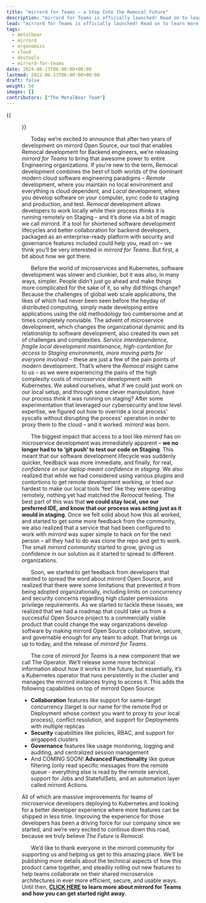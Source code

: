 ```yaml
---
title: "mirrord for Teams – a Step Into the Remocal Future"
description: "mirrord for Teams is officially launched! Read on to learn more about what it adds on top of the mirrord OSS, and how it can help your organization develop software more efficiently and collaboratively."
lead: "mirrord for Teams is officially launched! Read on to learn more about what it adds on top of the mirrord OSS, and how it can help your organization develop software more efficiently and collaboratively."
tags:
  - metalbear
  - mirrord
  - ergonomics
  - cloud
  - devtools
  - mirrord-for-teams
date: 2024-06-13T06:00:00+00:00
lastmod: 2022-06-13T06:00:00+00:00
draft: false
weight: 50
images: []
contributors: ["The MetalBear Team"]
---
```


{{<figure src="mftlaunch.png" height="100%" width="100%">}}

&nbsp;&nbsp;&nbsp;&nbsp;&nbsp;&nbsp;Today we’re excited to announce that after two years of development on mirrord Open Source, our tool that enables Remocal development for Backend engineers, we’re releasing _mirrord for Teams_ to bring that awesome power to entire Engineering organizations. If you’re new to the term, Remocal development combines the best of both worlds of the dominant modern cloud software engineering paradigms – _Remote_ development, where you maintain no local environment and everything is cloud dependent, and _Local_ development, where you develop software on your computer, sync code to staging and production, and test. _Remocal_ development allows developers to work locally while their process _thinks_ it is running remotely on Staging – and it’s done via a bit of magic we call mirrord. If a tool for shortened software development lifecycles and better collaboration for backend developers, packaged as an enterprise-ready platform with security and governance features included could help you, read on – we think you’ll be very interested in _mirrord for Teams_. But first, a bit about how we got there.

&nbsp;&nbsp;&nbsp;&nbsp;&nbsp;&nbsp;Before the world of microservices and Kubernetes, software development was slower and clunkier, but it was also, in many ways, simpler. People didn’t just go ahead and make things more complicated for the sake of it, so why did things change? Because the challenges of global web scale applications, the likes of which had never been seen before the heyday of distributed computing, simply made developing entire applications using the old methodology too cumbersome and at times completely nonviable. The advent of microservice development, which changes the organizational dynamic and its relationship to software development, also created its own set of challenges and complexities. _Service interdependence, fragile local development maintenance, high-contention for access to Staging environments, more moving parts for everyone involved_ – these are just a few of the pain points of modern development. That’s where the _Remocal_ insight came to us – as we were experiencing the pains of the high complexity costs of microservice development with Kubernetes. We asked ourselves, what if we could just work on our local setup, and through some clever manipulation, have our process _think_ it was running on staging? After some experimentation that leveraged our cybersecurity and low level expertise, we figured out how to override a local process' syscalls without disrupting the process' operation in order to proxy them to the cloud – and it worked. _mirrord_ was born.

&nbsp;&nbsp;&nbsp;&nbsp;&nbsp;&nbsp;The biggest impact that access to a tool like _mirrord_ has on microservice development was immediately apparent – **we no longer had to to ‘git push’ to test our code on Staging**. This meant that our software development lifecycle was suddenly quicker, feedback was more immediate, and finally, for real, _confidence on our laptop meant confidence in staging_. We also realized that while we had considered using various plugins and contortions to get remote development working, or tried our hardest to make our local tools ‘feel’ like they were operating remotely, nothing yet had matched the _Remocal_ feeling. The best part of this was that **we could stay local, use our preferred IDE, and know that our process was acting just as it would in staging**. Once we felt solid about how this all worked, and started to get some more feedback from the community, we also realized that a service that had been configured to work with _mirrord_ was super simple to hack on for the next person – all they had to do was clone the repo and get to work. The small _mirrord_ community started to grow, giving us confidence in our solution as it started to spread to different organizations.

&nbsp;&nbsp;&nbsp;&nbsp;&nbsp;&nbsp;Soon, we started to get feedback from developers that wanted to spread the word about mirrord Open Source, and realized that there were some limitations that prevented it from being adopted organizationally, including limits on concurrency and security concerns regarding high cluster permissions privilege requirements. As we started to tackle these issues, we realized that we had a roadmap that could take us from a successful Open Source project to a commercially viable product that could change the way organizations develop software by making mirrord Open Source collaborative, secure, and governable enough for any team to adopt.  That brings us up to today, and the release of _mirrord for Teams_.

&nbsp;&nbsp;&nbsp;&nbsp;&nbsp;&nbsp;The core of _mirrord for Teams_ is a new component that we call The Operator. We’ll release some more technical information about how it works in the future, but essentially, it’s a Kubernetes operator that runs persistently in the cluster and manages the mirrord instances trying to access it. This adds the following capabilities on top of mirrord Open Source:
- **Collaboration** features like support for same-target concurrency (target is our name for the remote Pod or Deployment whose context you want to proxy to your local process), conflict resolution, and support for Deployments with multiple replicas
- **Security** capabilities like policies, RBAC, and support for airgapped clusters
- **Governance** features like usage monitoring, logging and auditing, and centralized session management
- And COMING SOON! **Advanced Functionality** like queue filtering (only read specific messages from the remote queue - everything else is read by the remote service), support for Jobs and StatefulSets, and an automation layer called mirrord Actions.

All of which are massive improvements for teams of microservice developers deploying to Kubernetes and looking for a better developer experience where more features can be shipped in less time. Improving the experience for those developers has been a driving force for our company since we started, and we’re very excited to continue down this road, because we truly believe _The Future is Remocal_.

&nbsp;&nbsp;&nbsp;&nbsp;&nbsp;&nbsp;We’d like to thank everyone in the mirrord community for supporting us and helping us get to this amazing place. We’ll be publishing more details about the technical aspects of how this product came together, and steadily rolling out new features to help teams collaborate on their shared microservice architectures in ever more efficient, secure, and usable ways.  Until then, **<a href="http://mirrord.dev">CLICK HERE<a> to learn more about mirrord for Teams and how you can get started right away**.

